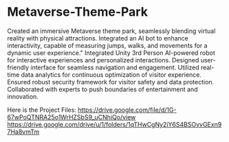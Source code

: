 # Metaverse-Theme-Park
 Created an immersive Metaverse theme park, seamlessly blending virtual reality with physical attractions. Integrated an AI bot to enhance interactivity, capable of 
 measuring jumps, walks, and movements for a dynamic user experience."
 Integrated Unity 3rd Person AI-powered robot for interactive experiences and personalized interactions.
 Designed user-friendly interface for seamless navigation and engagement.
 Utilized real-time data analytics for continuous optimization of visitor experience.
 Ensured robust security framework for visitor safety and data protection.
 Collaborated with experts to push boundaries of entertainment and innovation.


Here is the Project Files: 
https://drive.google.com/file/d/1G-67wPoQTNRA25o1WrHZSbS9_uCNhiQo/view
https://drive.google.com/drive/u/1/folders/1qTHwCgNy2iY6S4BSOvvGExn97Ha8vmTm
